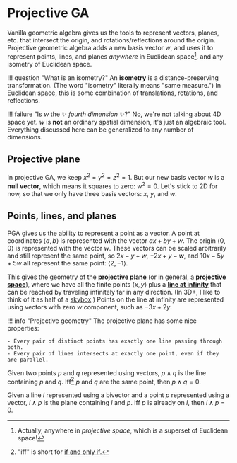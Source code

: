 # Projective GA

Vanilla geometric algebra gives us the tools to represent vectors, planes, etc. that intersect the origin, and rotations/reflections around the origin. Projective geometric algebra adds a new basis vector $w$, and uses it to represent points, lines, and planes _anywhere_ in Euclidean space[^projective], and any isometry of Euclidean space.

[^projective]: Actually, anywhere in _projective space_, which is a superset of Euclidean space!

!!! question "What is an isometry?"
    An **isometry** is a distance-preserving transformation. (The word "isometry" literally means "same measure.") In Euclidean space, this is some combination of translations, rotations, and reflections.

!!! failure "Is $w$ the :sparkles: _fourth dimension_ :sparkles:?"
    No, we're not talking about 4D space yet. $w$ is **not** an ordinary spatial dimension, it's just an algebraic tool. Everything discussed here can be generalized to any number of dimensions.

## Projective plane

In projective GA, we keep $x^2 = y^2 = z^2 = 1$. But our new basis vector $w$ is a **null vector**, which means it squares to zero: $w^2 = 0$. Let's stick to 2D for now, so that we only have three basis vectors: $x$, $y$, and $w$.

## Points, lines, and planes

PGA gives us the ability to represent a point as a vector. A point at coordinates $\langle a, b \rangle$ is represented with the vector $ax + by + w$. The origin $\langle 0, 0 \rangle$ is represented with the vector $w$. These vectors can be scaled arbitrarily and still represent the same point, so $2x-y+w$, $-2x+y-w$, and $10x-5y+5w$ all represent the same point: $\langle 2, -1 \rangle$.

This gives the geometry of the **[projective plane]** (or in general, a **[projective space]**), where we have all the finite points $\langle x, y \rangle$ plus a **[line at infinity]** that can be reached by traveling infinitely far in any direction. (In 3D+, I like to think of it as half of a [skybox].) Points on the line at infinity are represented using vectors with zero $w$ component, such as $-3x+2y$.

[projective plane]: https://en.wikipedia.org/wiki/Projective_plane
[projective space]: https://en.wikipedia.org/wiki/Projective_space
[line at infinity]: https://en.wikipedia.org/wiki/Line_at_infinity
[skybox]: https://en.wikipedia.org/wiki/Skybox_(video_games)

!!! info "Projective geometry"
    The projective plane has some nice properties:

    - Every pair of distinct points has exactly one line passing through both.
    - Every pair of lines intersects at exactly one point, even if they are parallel.

Given two points $p$ and $q$ represented using vectors, $p \wedge q$ is the line containing $p$ and $q$. Iff[^iff] $p$ and $q$ are the same point, then $p \wedge q = 0$.

[^iff]: "iff" is short for [if and only if](https://en.wikipedia.org/wiki/If_and_only_if).

Given a line $l$ represented using a bivector and a point $p$ represented using a vector, $l \wedge p$ is the plane containing $l$ and $p$. Iff $p$ is already on $l$, then $l \wedge p = 0$.
